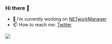 ### Hi there 👋

- 🔭 I’m currently working on [NETworkManager](https://github.com/BornToBeRoot/NETworkManager)
- 📫 How to reach me: [Twitter](https://twitter.com/_BornToBeRoot)

[![](https://github-readme-stats.vercel.app/api?username=BornToBeRoot&show_icons=true&theme=dark)](https://github.com/BornToBeRoot)
